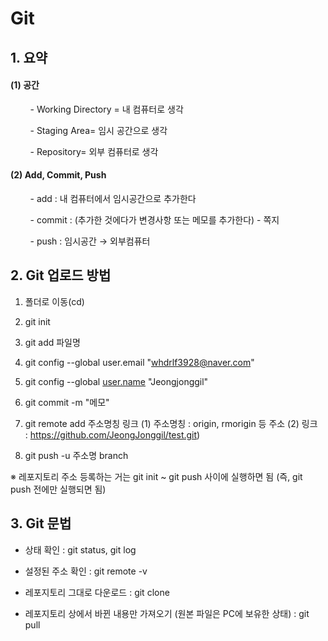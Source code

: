 # Git

## 1. 요약

#### (1) 공간

        -  Working Directory = 내 컴퓨터로 생각

        - Staging Area= 임시 공간으로 생각

        - Repository= 외부 컴퓨터로 생각

#### (2) Add, Commit, Push

        - add : 내 컴퓨터에서 임시공간으로 추가한다

        - commit : (추가한 것에다가 변경사항 또는 메모를 추가한다) - 쪽지

        - push : 임시공간 → 외부컴퓨터

## 2. Git 업로드 방법

1. 폴더로 이동(cd)

2. git init

3. git add 파일명

4. git config --global user.email "[whdrlf3928@naver.com](mailto:whdrlf3928@naver.com)" 

5. git config --global [user.name](http://user.name) "Jeongjonggil"

6. git commit -m "메모"

7. git remote add 주소명칭 링크
   (1) 주소명칭 : origin, rmorigin 등 주소 
   (2) 링크 : https://github.com/JeongJonggil/test.git)

8. git push -u 주소명 branch

※ 레포지토리 주소 등록하는 거는 git init ~ git push 사이에 실행하면 됨 (즉, git push 전에만 실행되면 됨)

## 3. Git 문법

- 상태 확인 : git status, git log

- 설정된 주소 확인 : git remote -v

- 레포지토리 그대로 다운로드 : git clone

- 레포지토리 상에서 바뀐 내용만 가져오기 (원본 파일은 PC에 보유한 상태) : git pull
